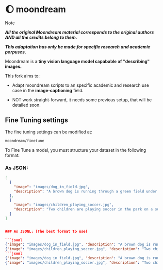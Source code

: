 # 🌔 moondream

> [!NOTE]
> *****All the original Moondream material corresponds to the original authors AND all the credits belong to them.*****
>
> *****This adaptation has only be made for specific research and academic porpuses.*****

Moondream is a **tiny vision language model capabable of "describing" images.**

This fork aims to:

- Adapt moondream scripts to an specific academic and research use case in the **image-captioning** field.

- NOT work straight-forward, it needs some previous setup, that will be detailed soon.


## Fine Tuning settings

The fine tuning settings can be modified at:
```bash
moondream/finetune
```
To Fine Tune a model, you must structure your dataset in the following format:

### As JSON:

```json
[
  {
    "image": "images/dog_in_field.jpg",
    "description": "A brown dog is running through a green field under the bright sun."
  },
  {
    "image": "images/children_playing_soccer.jpg",
    "description": "Two children are playing soccer in the park on a sunny afternoon."
  }
]


### As JSONL: (The best format to use)

```jsonl
{"image": "images/dog_in_field.jpg", "description": "A brown dog is running through a green field under the bright sun."}
{"image": "images/children_playing_soccer.jpg", "description": "Two children are playing soccer in the park on a sunny afternoon."}
```jsonl
{"image": "images/dog_in_field.jpg", "description": "A brown dog is running through a green field under the bright sun."}
{"image": "images/children_playing_soccer.jpg", "description": "Two children are playing soccer in the park on a sunny afternoon."}
```

